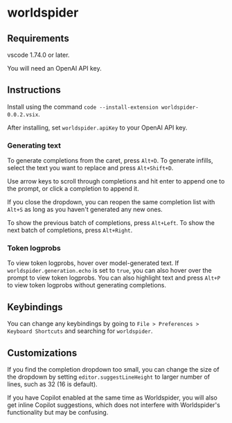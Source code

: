 # worldspider

## Requirements

vscode 1.74.0 or later.

You will need an OpenAI API key.

## Instructions

Install using the command `code --install-extension worldspider-0.0.2.vsix`.

After installing, set `worldspider.apiKey` to your OpenAI API key.

### Generating text

To generate completions from the caret, press `Alt+D`. To generate infills, select the text you want to replace and press `Alt+Shift+D`.

Use arrow keys to scroll through completions and hit enter to append one to the prompt, or click a completion to append it. 

If you close the dropdown, you can reopen the same completion list with `Alt+S` as long as you haven't generated any new ones.

To show the previous batch of completions, press `Alt+Left`. To show the next batch of completions, press `Alt+Right`.

### Token logprobs

To view token logprobs, hover over model-generated text. If `worldspider.generation.echo` is set to `true`, you can also hover over the prompt to view token logprobs. You can also highlight text and press `Alt+P` to view token logprobs without generating completions.

## Keybindings

You can change any keybindings by going to `File > Preferences > Keyboard Shortcuts` and searching for `worldspider`.

## Customizations

If you find the completion dropdown too small, you can change the size of the dropdown by setting `editor.suggestLineHeight` to larger number of lines, such as 32 (16 is default).

If you have Copilot enabled at the same time as Worldspider, you will also get inline Copilot suggestions, which does not interfere with Worldspider's functionality but may be confusing.
